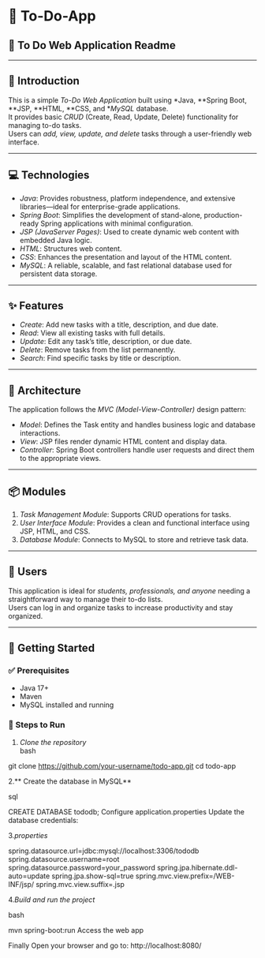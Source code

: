 # 📌 To-Do-App

## 📝 To Do Web Application Readme

---

## 📖 Introduction

This is a simple *To-Do Web Application* built using *Java, **Spring Boot, **JSP, **HTML, **CSS, and **MySQL* database.  
It provides basic *CRUD* (Create, Read, Update, Delete) functionality for managing to-do tasks.  
Users can *add, view, update, and delete* tasks through a user-friendly web interface.

---

## 💻 Technologies

- *Java*: Provides robustness, platform independence, and extensive libraries—ideal for enterprise-grade applications.
- *Spring Boot*: Simplifies the development of stand-alone, production-ready Spring applications with minimal configuration.
- *JSP (JavaServer Pages)*: Used to create dynamic web content with embedded Java logic.
- *HTML*: Structures web content.
- *CSS*: Enhances the presentation and layout of the HTML content.
- *MySQL*: A reliable, scalable, and fast relational database used for persistent data storage.

---

## ✨ Features

- *Create*: Add new tasks with a title, description, and due date.
- *Read*: View all existing tasks with full details.
- *Update*: Edit any task’s title, description, or due date.
- *Delete*: Remove tasks from the list permanently.
- *Search*: Find specific tasks by title or description.

---

## 🧱 Architecture

The application follows the *MVC (Model-View-Controller)* design pattern:

- *Model*: Defines the Task entity and handles business logic and database interactions.
- *View*: JSP files render dynamic HTML content and display data.
- *Controller*: Spring Boot controllers handle user requests and direct them to the appropriate views.

---

## 📦 Modules

1. *Task Management Module*: Supports CRUD operations for tasks.
2. *User Interface Module*: Provides a clean and functional interface using JSP, HTML, and CSS.
3. *Database Module*: Connects to MySQL to store and retrieve task data.

---

## 👤 Users

This application is ideal for *students, professionals, and anyone* needing a straightforward way to manage their to-do lists.  
Users can log in and organize tasks to increase productivity and stay organized.

---

## 🚀 Getting Started

### ✅ Prerequisites

- Java 17+
- Maven
- MySQL installed and running

### 🔧 Steps to Run

1. *Clone the repository*  
bash

git clone https://github.com/your-username/todo-app.git
cd todo-app

2.** Create the database in MySQL**

sql

CREATE DATABASE tododb;
Configure application.properties
Update the database credentials:

3.*properties*

spring.datasource.url=jdbc:mysql://localhost:3306/tododb
spring.datasource.username=root
spring.datasource.password=your_password
spring.jpa.hibernate.ddl-auto=update
spring.jpa.show-sql=true
spring.mvc.view.prefix=/WEB-INF/jsp/
spring.mvc.view.suffix=.jsp

4.*Build and run the project*

bash

mvn spring-boot:run
Access the web app

Finally Open your browser and go to:
http://localhost:8080/
